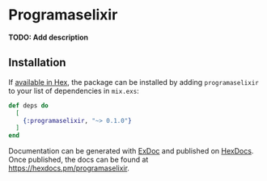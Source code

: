 # Programaselixir

**TODO: Add description**

## Installation

If [available in Hex](https://hex.pm/docs/publish), the package can be installed
by adding `programaselixir` to your list of dependencies in `mix.exs`:

```elixir
def deps do
  [
    {:programaselixir, "~> 0.1.0"}
  ]
end
```

Documentation can be generated with [ExDoc](https://github.com/elixir-lang/ex_doc)
and published on [HexDocs](https://hexdocs.pm). Once published, the docs can
be found at <https://hexdocs.pm/programaselixir>.

